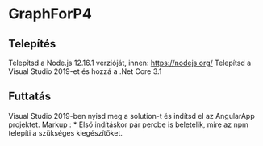 # GraphForP4

## Telepítés

Telepítsd a Node.js 12.16.1 verzióját, innen: https://nodejs.org/
Telepítsd a Visual Studio 2019-et és hozzá a .Net Core 3.1

## Futtatás

Visual Studio 2019-ben nyisd meg a solution-t és indítsd el az AngularApp projektet.
Markup : * Első indításkor pár percbe is beletelik, mire az npm telepíti a szükséges kiegészítőket.